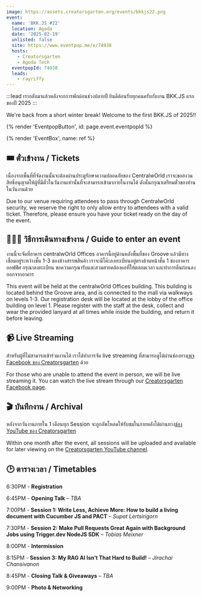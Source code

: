 ```yaml
---
image: https://assets.creatorsgarten.org/events/bkkjs22.png
event:
  name: 'BKK.JS #22'
  location: Agoda
  date: '2025-02-19'
  unlisted: false
  site: https://www.eventpop.me/e/74938
  hosts:
    - Creatorsgarten
    - Agoda Tech
  eventpopId: 74938
  leads:
    - rayriffy
---
```


:::lead
เรากลับมาแล้วหลังจากการพักผ่อนช่วงปลายปี ยินดีต้อนรับทุกคนครับกับงาน BKK.JS แรกของปี 2025
:::

We're back from a short winter break! Welcome to the first BKK.JS of 2025!!

{% render 'EventpopButton', id: page.event.eventpopId %}

{% render 'EventBox', name: ref %}

## 🎟️ ตั๋วเข้างาน / Tickets

เนื่องจากพื้นที่ที่จัดงานนั้นจะต้องผ่านประตูรักษาความปลอดภัยของ CentralwOrld เราจะขอสงวนสิทธิ์อนุญาตให้ผู้ที่มีตั๋วในวันงานเท่านั้นที่จะสามารถเข้ามาภายในงานได้ ดังนั้นกรุณาเตรียมตั๋วของท่านในวันงานด้วย

Due to our venue requiring attendees to pass through CentralwOrld security, we reserve the right to only allow entry to attendees with a valid ticket. Therefore, please ensure you have your ticket ready on the day of the event.

## 🚶🏻‍♂️ วิธีการเดินทางเข้างาน / Guide to enter an event

งานนี้จะจัดที่อาคาร centralwOrld Offices อาคารนี้อยู่ด้านหลังพื้นที่ของ Groove แล้วมีทางเชื่อมอยู่ระหว่างชั้น 1-3 ของห้างสรรพสินค้า เราจะมีโต๊ะลงทะเบียนอยู่ตรงด้านหน้าชั้น 1 ของอาคารออฟฟิศ กรุณาลงทะเบียน ขอความกรุณารับและสวมสายคล้องคอที่ให้ตลอดเวลา และทำการคืนก่อนลงออกจากอาคาร

This event will be held at the centralwOrld Offices building. This building is located behind the Groove area, and is connected to the mall via walkways on levels 1-3. Our registration desk will be located at the lobby of the office building on level 1. Please register with the staff at the desk, collect and wear the provided lanyard at all times while inside the building, and return it before leaving.

## 📹 Live Streaming

สำหรับผู้ที่ไม่สามารถเข้าร่วมงานได้ เราได้ทำการจัด live streaming ที่สามารถดูได้ผ่านช่องทาง[เพจ Facebook ของ Creatorsgarten](https://www.facebook.com/creatorsgarten/) ด้วย

For those who are unable to attend the event in person, we will be live streaming it. You can watch the live stream through our [Creatorsgarten Facebook page](https://www.facebook.com/creatorsgarten/).

## 🎬 บันทึกงาน / Archival

หลังจากวันงานภายใน 1 เดือนทุก Session จะถูกอัพโหลดให้รับชมในภายหลังได้ผ่านทาง[ช่อง YouTube ของ Creatorsgarten](https://youtube.com/@creatorsgarten)

Within one month after the event, all sessions will be uploaded and available for later viewing on the [Creatorsgarten YouTube channel](https://youtube.com/@creatorsgarten).

## 🕑 ตารางเวลา / Timetables

6:30PM - **Registration**

6:45PM - **Opening Talk** – _TBA_

7:00PM - **Session 1: Write Less, Achieve More: How to build a living document with Cucumber JS and PACT** – _Supat Lertsirigorn_

7:30PM - **Session 2: Make Pull Requests Great Again with Background Jobs using Trigger.dev NodeJS SDK** – _Tobias Meixner_

8:00PM - **Intermission**

8:15PM - **Session 3: My RAG AI Isn’t That Hard to Build!** – _Jirachai Chansivanon_

8:45PM - **Closing Talk & Giveaways** – _TBA_

9:00PM - **Photo & Networking**
